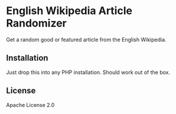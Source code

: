 # English Wikipedia Article Randomizer
Get a random good or featured article from the English Wikipedia.

## Installation
Just drop this into any PHP installation. Should work out of the box.

## License
Apache License 2.0